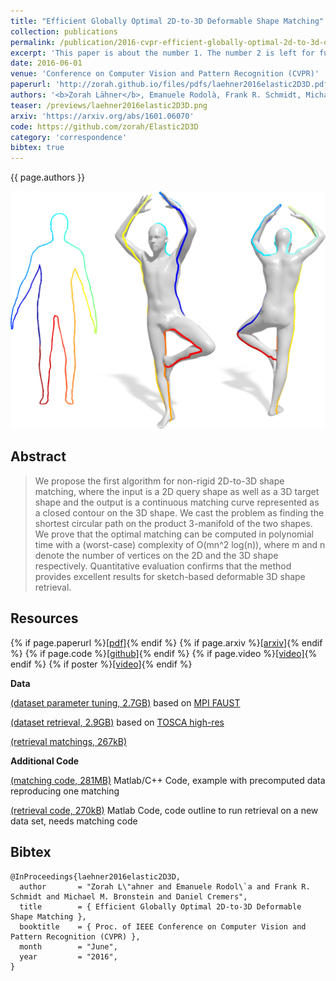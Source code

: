 ```yaml
---
title: "Efficient Globally Optimal 2D-to-3D Deformable Shape Matching"
collection: publications
permalink: /publication/2016-cvpr-efficient-globally-optimal-2d-to-3d-deformable-shape-matching
excerpt: 'This paper is about the number 1. The number 2 is left for future work.'
date: 2016-06-01
venue: 'Conference on Computer Vision and Pattern Recognition (CVPR)'
paperurl: 'http://zorah.github.io/files/pdfs/laehner2016elastic2D3D.pdf'
authors: '<b>Zorah Lähner</b>, Emanuele Rodolà, Frank R. Schmidt, Michael M. Bronstein, Daniel Cremers'
teaser: /previews/laehner2016elastic2D3D.png
arxiv: 'https://arxiv.org/abs/1601.06070'
code: https://github.com/zorah/Elastic2D3D
category: 'correspondence'
bibtex: true
---
```


{{ page.authors }}

<img class="pub_teaser" src="../images/previews/laehner2016elastic2D3D.png" alt="Teaser Image" title="teaser" />

## Abstract

> We propose the first algorithm for non-rigid 2D-to-3D shape matching, where the input is a 2D query shape as well as a 3D target shape and the output is a continuous matching curve represented as a closed contour on the 3D shape. We cast the problem as finding the shortest circular path on the product 3-manifold of the two shapes. We prove that the optimal matching can be computed in polynomial time with a (worst-case) complexity of O(mn^2 log(n)), where m and n denote the number of vertices on the 2D and the 3D shape respectively. Quantitative evaluation confirms that the method provides excellent results for sketch-based deformable 3D shape retrieval.

## Resources

{% if page.paperurl %}<a href=" {{ page.paperurl }} ">[pdf]</a>{% endif %} {% if page.arxiv %}<a href=" {{ page.arxiv }} ">[arxiv]</a>{% endif %} {% if page.code %}<a href=" {{ page.code }} ">[github]</a>{% endif %} {% if page.video %}<a href=" {{ page.video }} ">[video]</a>{% endif %} {% if poster %}<a href=" {{ page.poster }} ">[video]</a>{% endif %}


**Data**

[(dataset parameter tuning, 2.7GB)](https://www.dropbox.com/s/b8pp46ssbm774pf/faust.zip?dl=0) based on [MPI FAUST](http://faust.is.tue.mpg.de/)

[(dataset retrieval, 2.9GB)](https://www.dropbox.com/s/bfqghkp24gk7ni6/retrieval.zip?dl=0) based on [TOSCA high-res](http://tosca.cs.technion.ac.il/book/resources_data.html)

[(retrieval matchings, 267kB)](https://www.dropbox.com/s/kkd2bfbo42ze6sb/results.zip?dl=0)

**Additional Code**

[(matching code, 281MB)](https://www.dropbox.com/s/gejbfyfnuorerc9/code_Elastic2D3D.zip?dl=0) Matlab/C++ Code, example with precomputed data reproducing one matching

[(retrieval code, 270kB)](https://www.dropbox.com/s/ymcku6c21d93bdp/retrieval_code_2D3D.zip?dl=0) Matlab Code, code outline to run retrieval on a new data set, needs matching code

## Bibtex

    @InProceedings{laehner2016elastic2D3D,
      author       = "Zorah L\"ahner and Emanuele Rodol\`a and Frank R. Schmidt and Michael M. Bronstein and Daniel Cremers",
      title        = { Efficient Globally Optimal 2D-to-3D Deformable Shape Matching },
      booktitle    = { Proc. of IEEE Conference on Computer Vision and Pattern Recognition (CVPR) },
      month        = "June",
      year         = "2016",
    }
